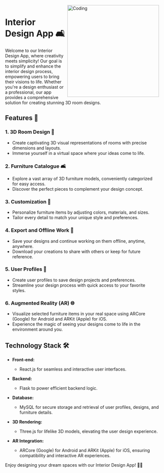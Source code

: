 <img align = "right" alt="Coding" width = "300" height = "auto" src="https://cdn.dribbble.com/users/2208943/screenshots/4551446/ailr.gif">

# Interior Design App 🛋️

Welcome to our Interior Design App, where creativity meets simplicity! Our goal is to simplify and enhance the interior design process, empowering users to bring their visions to life. Whether you're a design enthusiast or a professional, our app provides a comprehensive solution for creating stunning 3D room designs.

## Features 🌟

### 1. 3D Room Design 🏡
   - Create captivating 3D visual representations of rooms with precise dimensions and layouts.
   - Immerse yourself in a virtual space where your ideas come to life.

### 2. Furniture Catalogue 🛋️
   - Explore a vast array of 3D furniture models, conveniently categorized for easy access.
   - Discover the perfect pieces to complement your design concept.

### 3. Customization 🎨
   - Personalize furniture items by adjusting colors, materials, and sizes.
   - Tailor every detail to match your unique style and preferences.

### 4. Export and Offline Work 💾
   - Save your designs and continue working on them offline, anytime, anywhere.
   - Download your creations to share with others or keep for future reference.

### 5. User Profiles 👤
   - Create user profiles to save design projects and preferences.
   - Streamline your design process with quick access to your favorite styles.

### 6. Augmented Reality (AR) 🌐
   - Visualize selected furniture items in your real space using ARCore (Google) for Android and ARKit (Apple) for iOS.
   - Experience the magic of seeing your designs come to life in the environment around you.

## Technology Stack 🛠️

- **Front-end:**
  - React.js for seamless and interactive user interfaces.

- **Backend:**
  - Flask to power efficient backend logic.

- **Database:**
  - MySQL for secure storage and retrieval of user profiles, designs, and furniture details.

- **3D Rendering:**
  - Three.js for lifelike 3D models, elevating the user design experience.

- **AR Integration:**
  - ARCore (Google) for Android and ARKit (Apple) for iOS, ensuring compatibility and interactive AR experiences.

Enjoy designing your dream spaces with our Interior Design App! 🎨✨
